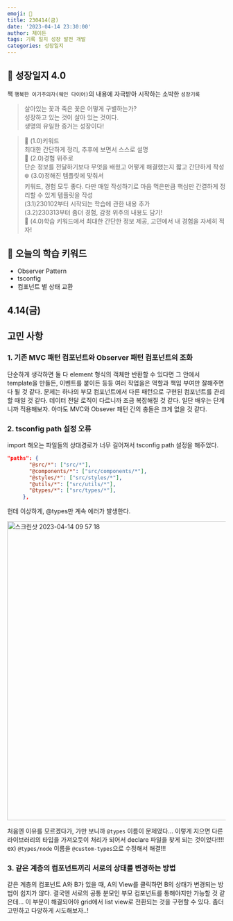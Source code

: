 ```yaml
---
emoji: 🌱
title: 230414(금)
date: '2023-04-14 23:30:00'
author: 제이든
tags: 기록 일지 성장 발전 개발
categories: 성장일지
---
```


## 🎄 성장일지 4.0

책 `행복한 이기주의자(웨인 다이어)`의 내용에 자극받아 시작하는 소박한 `성장기록`

> 살아있는 꽃과 죽은 꽃은 어떻게 구별하는가?<br/>
> 성장하고 있는 것이 살아 있는 것이다.<br/>
> 생명의 유일한 증거는 성장이다!

> 🌳 (1.0)키워드<br/>
> 최대한 간단하게 정리, 추후에 보면서 스스로 설명<br/>
> 🍉 (2.0)경험 위주로<br/>
> 단순 정보를 전달하기보다 무엇을 배웠고 어떻게 해결했는지 짧고 간단하게 작성<br/>
> ❄️ (3.0)정해진 템플릿에 맞춰서<br/>
> 키워드, 경험 모두 좋다. 다만 매일 작성하기로 마음 먹은만큼 핵심만 간결하게 정리할 수 있게 템플릿을 작성<br/>
> (3.1)230102부터 시작되는 학습에 관한 내용 추가<br/>
> (3.2)230313부터 좀더 경험, 감정 위주의 내용도 담기!<br/>
> 🌾 (4.0)학습 키워드에서 최대한 간단한 정보 제공, 고민에서 내 경험을 자세히 적자!<br/>

## 🔑 오늘의 학습 키워드

- Observer Pattern
- tsconfig
- 컴포넌트 별 상태 교환

## 4.14(금)

## 고민 사항

### 1. 기존 MVC 패턴 컴포넌트와 Observer 패턴 컴포넌트의 조화

단순하게 생각하면 둘 다 element 형식의 객체만 반환할 수 있다면 그 안에서 template을 만들든, 이벤트를 붙이든 등등 여러 작업을은 역할과 책임 부여만 잘해주면 다 될 것 같다. 문제는 하나의 부모 컴포넌트에서 다른 패턴으로 구현된 컴포넌트를 관리할 때일 것 같다. 데이터 전달 로직이 다르니까 조금 복잡해질 것 같다. 일단 배우는 단계니까 적용해보자. 아마도 MVC와 Obsever 패턴 간의 충돌은 크게 없을 것 같다.

### 2. tsconfig path 설정 오류

import 해오는 파일들의 상대경로가 너무 길어져서 tsconfig path 설정을 해주었다.
```json
"paths": {
       "@src/*": ["src/*"],
       "@components/*": ["src/components/*"],
       "@styles/*": ["src/styles/*"],
       "@utils/*": ["src/utils/*"],
       "@types/*": ["src/types/*"],
     },      
```

헌데 이상하게, @types만 계속 에러가 발생한다.

<img width="689" alt="스크린샷 2023-04-14 09 57 18" src="https://user-images.githubusercontent.com/86241737/231914108-ab761683-ef83-40aa-a864-b0e4b71788b5.png">

처음엔 이유를 모르겠다가, 가만 보니까 `@types` 이름이 문제였다... 이렇게 지으면 다른 라이브러리의 타입을 가져오듯이 처리가 되어서 declare 파일을 찾게 되는 것이었다!!!! ex) `@types/node`
이름을 `@custom-types`으로 수정해서 해결!!!

### 3. 같은 계층의 컴포넌트끼리 서로의 상태를 변경하는 방법

같은 계층의 컴포넌트 A와 B가 있을 때, A의 View를 클릭하면 B의 상태가 변경되는 방법이 쉽지가 않다. 결국엔 서로의 공통 분모인 부모 컴포넌트를 통해야지만 가능할 것 같은데... 이 부분이 해결되어야 grid에서 list view로 전환되는 것을 구현할 수 있다. 좀더 고민하고 다양하게 시도해보자..!